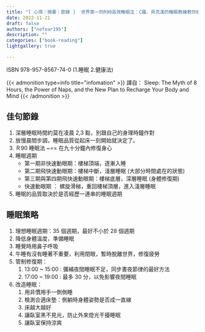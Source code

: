 ```yaml
---
title: "[ 心得｜摘要｜節錄 ]  世界第一的R90高效睡眠法：C羅、貝克漢的睡眠教練教你如何睡得少，也能表現得好"
date: 2022-11-21
draft: false
authors: ["nofear195"]
description: ""
categories: ["book-reading"]
lightgallery: true

---
```


ISBN 978-957-8567-74-0 (1.睡眠 2.健康法)
<!--more-->

{{< admonition type=info title="infomation"  >}}
譯自： Sleep: The Myth of 8 Hours, the Power of Naps, and the New Plan to Recharge Your Body and Mind
{{< /admonition >}}

## 佳句節錄

1. 深層睡眠時間約莫在凌晨 2,3 點，別跟自己的身理時鐘作對
2. 放慢晨間步調，睡眠品質從起床一刻開始就決定了。
3. Ｒ90 睡眠法 ~== 在九十分鐘內修復身心
4. 睡眠週期
    - 第一期非快速動眼期：樓梯頂端，逐漸入睡
    - 第二期飛快速動眼期：樓梯中斷，淺層睡眠 (大部分時間處在的狀態)
    - 第三期與第四期飛快速動眼期：樓梯底層，深層睡眠 (身體修復期)
    - 快速動眼期 ： 螺旋滑梯，重回樓梯頂層，進入淺層睡眠
5. 睡眠的品質取決於是否經歷一連串的睡眠週期

## 睡眠策略

1. 理想睡眠週期：35 個週期，最好不小於 28 個週期
2. 降低身體溫度，準備睡眠
3. 睡覺時用鼻子呼吸
4. 午睡有沒有睡著不重要，利用閉眼，暫時脫離世界，修復疲勞
5. 管制修復期：
    1. 13:00 ~ 15:00 : 彌補夜間睡眠不足，同步晝夜節律的最好方法
    2. 17:00 ~ 19:00 : 最多 30 分，以免影響夜間睡眠
6. 改造睡眠：
    1. 用非慣用手一側側睡
    2. 檢測合適床墊：側躺時身體姿勢是否成一直線
    3. 床越大越好
    4. 讓臥室黑不見光，防止外來燈光干擾睡眠
    5. 讓臥室保持涼爽
